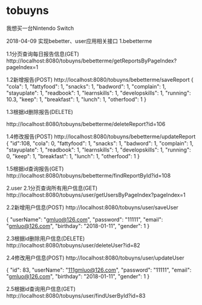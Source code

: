 # tobuyns
我想买一台Nintendo Switch


2018-04-09  实现bebetter、user应用相关接口
1.bebetterme

1.1分页查询每日报告信息(GET)
http://localhost:8080/tobuyns/bebetterme/getReportsByPageIndex?pageIndex=1

1.2新增报告(POST)
http://localhost:8080/tobuyns/bebetterme/saveReport
{
    "cola": 1,
    "fattyfood": 1,
    "snacks": 1,
    "badword": 1,
    "complain": 1,
    "stayuplate": 1,
    "readbook": 1,
    "learnskills": 1,
    "developskills": 1,
    "running": 10.3,
    "keep": 1,
    "breakfast": 1,
    "lunch": 1,
    "otherfood": 1
}


1.3根据id删除报告(DELETE)

http://localhost:8080/tobuyns/bebetterme/deleteReport?id=106


1.4修改报告(POST)
http://localhost:8080/tobuyns/bebetterme/updateReport
{
    "id":108,
    "cola": 0,
    "fattyfood": 1,
    "snacks": 1,
    "badword": 1,
    "complain": 1,
    "stayuplate": 1,
    "readbook": 1,
    "learnskills": 1,
    "developskills": 1,
    "running": 0,
    "keep": 1,
    "breakfast": 1,
    "lunch": 1,
    "otherfood": 1
}

1.5根据id查询报告(GET)
http://localhost:8080/tobuyns/bebetterme/findReportById?id=108



2.user
2.1分页查询所有用户信息(GET)
http://localhost:8080/tobuyns/user/getUsersByPageIndex?pageIndex=1

2.2新增用户信息(POST)
http://localhost:8080/tobuyns/user/saveUser

{
    "userName": "gmluo@126.com",
    "password": "11111",
    "email": "gmluo@126.com",
    "birthday": "2018-01-11",
    "gender": 1
}


2.3根据id删除用户信息(DELETE)
http://localhost:8080/tobuyns/user/deleteUser?id=82

2.4修改用户信息(POST)
http://localhost:8080/tobuyns/user/updateUser

{
    "id": 83,
    "userName": "111gmluo@126.com",
    "password": "11111",
    "email": "gmluo@126.com",
    "birthday": "2018-01-11",
    "gender": 1
}

2.5根据id查询用户信息(GET)
http://localhost:8080/tobuyns/user/findUserById?id=83












